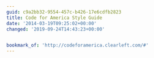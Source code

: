 ```yaml
---
guid: c9a2bb32-9554-457c-b426-17e6cdfb2823
title: Code for America Style Guide
date: '2014-03-19T09:25:02+00:00'
changed: '2019-09-24T14:43:23+00:00'


bookmark_of: 'http://codeforamerica.clearleft.com/#'
---
```




